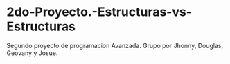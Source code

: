 # 2do-Proyecto.-Estructuras-vs-Estructuras
Segundo proyecto de programacion Avanzada. Grupo por Jhonny, Douglas, Geovany y Josue. 
